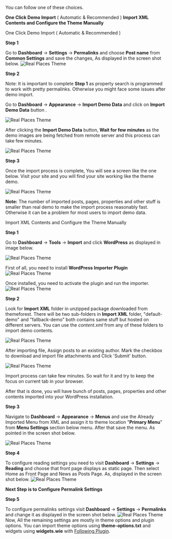 
You can follow one of these choices.

<strong>One Click Demo Import</strong> ( Automatic & Recommended )
<strong>Import XML Contents and Configure the Theme Manually</strong>

One Click Demo Import ( Automatic & Recommended )

**Step 1**

Go to <strong>Dashboard</strong> &rarr; <strong>Settings</strong> &rarr; <strong>Permalinks</strong> and choose <strong>Post name</strong> from <strong>Common Settings</strong> and save the changes, As displayed in the screen shot below.
![Real Places Theme](images/install/12.png)

**Step 2**

Note: It is important to complete <strong>Step 1</strong> as property search is programmed to work with pretty permalinks. Otherwise you might face some issues after demo import.

Go to <strong>Dashboard</strong> &rarr; <strong>Appearance</strong> &rarr; <strong>Import Demo Data</strong> and click on <strong>Import Demo Data</strong> button .

![Real Places Theme](images/install/13.png)

After clicking the <strong>Import Demo Data</strong> button, <strong>Wait for few minutes</strong> as the demo images are being fetched from remote server and this process can take few minutes.

![Real Places Theme](images/install/14.png)

**Step 3**

Once the import process is complete, You will see a screen like the one below. Visit your site and you will find your site working like the theme demo.

![Real Places Theme](images/install/15.png)

<strong>Note:</strong> The number of imported posts, pages, properties and other stuff is smaller than real demo to make the import process reasonably fast. Otherwise it can be a problem for most users to import demo data.


Import XML Contents and Configure the Theme Manually

**Step 1**

Go to <strong>Dashboard</strong> &rarr; <strong>Tools</strong> &rarr; <strong>Import</strong> and click <strong>WordPress</strong> as displayed in image below.

![Real Places Theme](images/install/16.png)

First of all, you need to install <strong>WordPress Importer Plugin</strong>
![Real Places Theme](images/install/17.png)

Once installed, you need to activate the plugin and run the importer.
![Real Places Theme](images/install/18.png)


**Step 2**

Look for <strong>Import XML</strong> folder in unzipped package downloaded from themeforest. There will be two sub-folders in <strong>Import XML</strong> folder,
"default-demo" and "fallback-demo" both contains same stuff but hosted on different servers.
You can use the <em>content.xml</em> from any of these folders to import demo contents.

![Real Places Theme](images/install/19.png)

After importing file, Assign posts to an existing author. Mark the checkbox to download and import file attachments and Click 'Submit' button.

![Real Places Theme](images/install/20.png)

Import process can take few minutes. So wait for it and try to keep the focus on current tab in your browser.

After that is done, you will have bunch of posts, pages, properties and other contents imported into your WordPress installation.


**Step 3**

Navigate to <strong>Dashboard</strong> &rarr; <strong>Appearance</strong> &rarr; <strong>Menus</strong> and use the Already Imported Menu from XML and assign it to theme location "<strong>Primary Menu</strong>" from <strong>Menu Settings</strong> section below menu. After that save the menu. As pointed in the screen shot below.

![Real Places Theme](images/install/21.png)

**Step 4**

To configure reading settings you need to visit <strong>Dashboard</strong> &rarr; <strong>Settings</strong> &rarr; <strong>Reading</strong> and choose that front page displays as static page. Then select Home as Front Page and News as Posts Page. As, displayed in the screen shot below.
![Real Places Theme](images/install/22.png)


<strong>Next Step is to Configure Permalink Settings</strong>

**Step 5**

 To configure permalinks settings visit <strong>Dashboard</strong> &rarr; <strong>Settings</strong> &rarr; <strong>Permalinks</strong> and change it as displayed in the screen shot below.
![Real Places Theme](images/install/12.png)
 Now, All the remaining settings are mostly in theme options and plugin options. You can import theme options using <strong>theme-options.txt</strong> and widgets using <strong>widgets.wie</strong> with
<a target="_blank" href="https://wordpress.org/plugins/widget-importer-exporter/">Following Plugin</a>. 